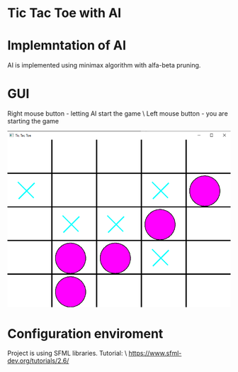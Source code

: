 # Tic Tac Toe with AI

# Implemntation of AI
AI is implemented using minimax algorithm with alfa-beta pruning.

# GUI
Right mouse button - letting AI start the game \\
Left mouse button - you are starting the game

![](GUI.png)

# Configuration enviroment
Project is using SFML libraries. Tutorial: \ 
https://www.sfml-dev.org/tutorials/2.6/